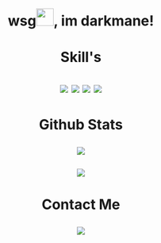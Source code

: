 <h1 align="center">
 wsg<img src="https://media.giphy.com/media/hvRJCLFzcasrR4ia7z/giphy.gif" width="35px">, im darkmane!
  <a target="_blank">
    <p align="center">  
  <a href="https://www.github.com/DarkManee" target="_blank" rel="noreferrer">
  </a>
</p>
<p align="center">  
 </p>
  </a>
</h1>

<h1 align="center">
  Skill's
  <p align="center">  
 </p>
  <img src="https://img.shields.io/badge/Node.js-43853D?style=for-the-badge&logo=node.js&logoColor=white"/> 
 <img src="https://img.shields.io/badge/HTML5-E34F26?style=for-the-badge&logo=html5&logoColor=white"/> 
 <image src="https://img.shields.io/badge/CSS3-1572B6?style=for-the-badge&logo=css3&logoColor=white"/>  
  <image src="https://img.shields.io/badge/Lua-2C2D72?style=for-the-badge&logo=lua&logoColor=white"/> 
  <p align="center">  
 </p>
</h1>

<h1 align="center">
  Github Stats
  <p align="center">  
 </p>
<a href="https://github.com/frosty171/">
    <img
      align="center"
      src="https://github-readme-stats.vercel.app/api/top-langs/?username=DarkManee&layout=compact&theme=react&hide_border=true&border_radius=25"
    />
</a>
 <p </p>
 <p align="center"> 
  <a href="https://github.com/DarkManee/">
    <img
      align="center"
      src="https://github-readme-stats.vercel.app/api?username=DarkManee&count_private=true&show_icons=true&custom_title=Github%20Status&hide=issues&theme=react&hide_border=true&border_radius=25"
    />
   </p>
  </a>
   <p align="center">  
 </p>
  </h1>

<h1 align="center">
  Contact Me
  <p align="center">  
 </p>

<a href="https://discord.com/users/845387175105527858"> 
  <img align="center" src="https://lanyard.cnrad.dev/api/845387175105527858">
</a>
</h1>
</div>

